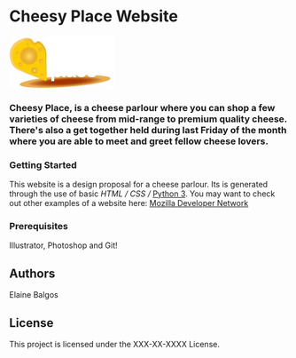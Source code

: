 # Cheesy Place Website


![Chessy Place!](/images/logo.jpg "Cheesy Place, © EBalgos 2019")


### Cheesy Place, is a cheese parlour where you can shop a few varieties  of cheese from mid-range to premium quality cheese. There's also a get together held during last Friday of the month where you are able to meet and greet fellow cheese lovers.


### Getting Started
This website is a design proposal for a cheese parlour. Its is generated through the use of basic _HTML / CSS /_ [Python 3](https://www.python.org/). You  may want to check out other examples of a website here: [Mozilla Developer Network](https://developer.mozilla.org/en-US/docs/Learn)


### Prerequisites
Illustrator, Photoshop and Git!


## Authors
Elaine Balgos


## License
This project is licensed under the XXX-XX-XXXX License.
